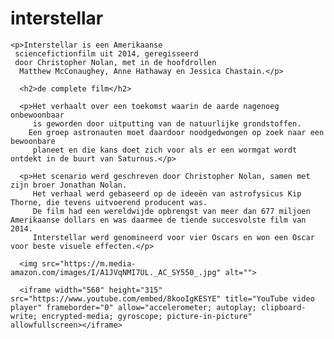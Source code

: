 <!DOCTYPE html>
<html lang="en">
<head>
    <h1>interstellar</h1>
    <meta charset="UTF-8">
    <meta http-equiv="X-UA-Compatible" content="IE=edge">
    <meta name="viewport" content="width=device-width, initial-scale=1.0">
    <title>Document</title>
</head>
<body>

    <p>Interstellar is een Amerikaanse
     sciencefictionfilm uit 2014, geregisseerd
     door Christopher Nolan, met in de hoofdrollen
      Matthew McConaughey, Anne Hathaway en Jessica Chastain.</p>

      <h2>de complete film</h2>

      <p>Het verhaalt over een toekomst waarin de aarde nagenoeg onbewoonbaar
         is geworden door uitputting van de natuurlijke grondstoffen. 
        Een groep astronauten moet daardoor noodgedwongen op zoek naar een bewoonbare
         planeet en die kans doet zich voor als er een wormgat wordt ontdekt in de buurt van Saturnus.</p>

      <p>Het scenario werd geschreven door Christopher Nolan, samen met zijn broer Jonathan Nolan.
         Het verhaal werd gebaseerd op de ideeën van astrofysicus Kip Thorne, die tevens uitvoerend producent was.
         De film had een wereldwijde opbrengst van meer dan 677 miljoen Amerikaanse dollars en was daarmee de tiende succesvolste film van 2014.
         Interstellar werd genomineerd voor vier Oscars en won een Oscar voor beste visuele effecten.</p>

      <img src="https://m.media-amazon.com/images/I/A1JVqNMI7UL._AC_SY550_.jpg" alt="">

      <iframe width="560" height="315" src="https://www.youtube.com/embed/8kooIgKESYE" title="YouTube video player" frameborder="0" allow="accelerometer; autoplay; clipboard-write; encrypted-media; gyroscope; picture-in-picture" allowfullscreen></iframe>

</body>
</html>
